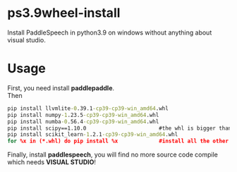 # ps3.9wheel-install
Install PaddleSpeech in python3.9 on windows without anything about visual studio.
# Usage
First, you need install **paddlepaddle**.  
Then
```cmd
pip install llvmlite-0.39.1-cp39-cp39-win_amd64.whl  
pip install numpy-1.23.5-cp39-cp39-win_amd64.whl  
pip install numba-0.56.4-cp39-cp39-win_amd64.whl  
pip install scipy==1.10.0                       #the whl is bigger than 25MB, so can't upload to repository 
pip install scikit_learn-1.2.1-cp39-cp39-win_amd64.whl  
for %x in (*.whl) do pip install %x             #install all the other packages
```
Finally, install **paddlespeech**, you will find no more source code compile which needs **VISUAL STUDIO**!
